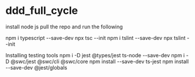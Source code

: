 # ddd_full_cycle
install node js
pull the repo and run the following 

npm i typescript --save-dev
npx tsc --init
npm i tslint --save-dev
npx tslint --init     

Installing testing tools
npm i -D jest @types/jest ts-node --save-dev
npm i -D @swc/jest @swc/cli @swc/core
npm install --save-dev ts-jest
npm install --save-dev @jest/globals

